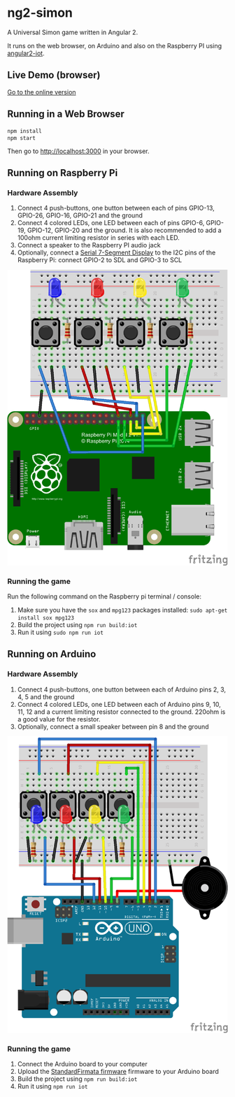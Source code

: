 # ng2-simon

A Universal Simon game written in Angular 2.

It runs on the web browser, on Arduino and also on the Raspberry PI using [angular2-iot](https://github.com/urish/angular2-iot).

## Live Demo (browser)

[Go to the online version](https://urish.github.io/ng2-simon/)

## Running in a Web Browser

    npm install
    npm start

Then go to [http://localhost:3000](http://localhost:3000) in your browser.

## Running on Raspberry Pi

### Hardware Assembly

1. Connect 4 push-buttons, one button between each of pins GPIO-13, GPIO-26, GPIO-16, GPIO-21 and the ground
2. Connect 4 colored LEDs, one LED between each of pins GPIO-6, GPIO-19, GPIO-12, GPIO-20 and the ground. It is also recommended to add a 100ohm current limiting resistor in series with each LED.
3. Connect a speaker to the Raspberry PI audio jack
4. Optionally, connect a [Serial 7-Segment Display](https://www.sparkfun.com/products/11442) to the I2C pins of the Raspberry Pi: connect GPIO-2 to SDL and GPIO-3 to SCL

![Simon on Raspberry Pi Hardware Diagram](diagrams/raspi.png)

### Running the game

Run the following command on the Raspberry pi terminal / console:

1. Make sure you have the `sox` and `mpg123` packages installed: `sudo apt-get install sox mpg123`
2. Build the project using `npm run build:iot`
3. Run it using `sudo npm run iot`

## Running on Arduino

### Hardware Assembly

1. Connect 4 push-buttons, one button between each of Arduino pins 2, 3, 4, 5 and the ground
2. Connect 4 colored LEDs, one LED between each of Arduino pins 9, 10, 11, 12 and a current limiting resistor connected to the ground. 220ohm is a good value for the resistor.
3. Optionally, connect a small speaker between pin 8 and the ground

![Simon on Arduino Hardware Diagram](diagrams/arduino.png)

### Running the game

1. Connect the Arduino board to your computer
2. Upload the [StandardFirmata firmware](https://github.com/firmata/arduino) firmware to your Arduino board
3. Build the project using `npm run build:iot`
4. Run it using `npm run iot`
